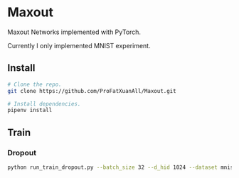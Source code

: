 # Maxout

Maxout Networks implemented with PyTorch.

Currently I only implemented MNIST experiment.

## Install

```sh
# Clone the repo.
git clone https://github.com/ProFatXuanAll/Maxout.git

# Install dependencies.
pipenv install
```

## Train

### Dropout

```sh
python run_train_dropout.py --batch_size 32 --d_hid 1024 --dataset mnist --p_in 0.2 --p_hid 0.5 --lr 1e-4 --max_norm 2 --momentum 0.95 --seed 42 --total_step 100000
```
